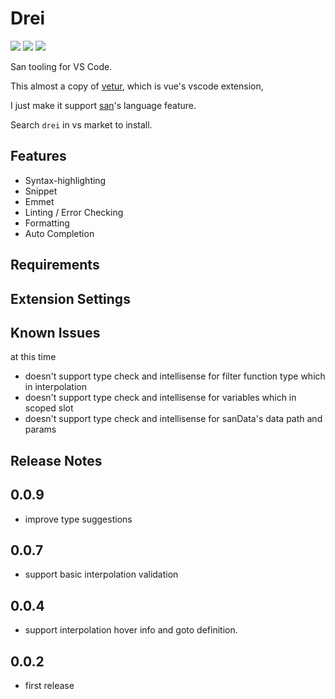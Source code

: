 # Drei

[![](https://vsmarketplacebadge.apphb.com/version-short/ssddi456.drei.svg?style=flat-square)](https://marketplace.visualstudio.com/items?itemName=ssddi456.drei)
[![](https://vsmarketplacebadge.apphb.com/installs-short/ssddi456.drei.svg?style=flat-square)](https://marketplace.visualstudio.com/items?itemName=ssddi456.drei)
[![](https://vsmarketplacebadge.apphb.com/rating-short/ssddi456.drei.svg?style=flat-square)](https://marketplace.visualstudio.com/items?itemName=ssddi456.drei)

San tooling for VS Code.

This almost a copy of [vetur](https://github.com/vuejs/vetur), which is vue's vscode extension, 

I just make it support [san](https://github.com/baidu/san)'s language feature.

Search `drei` in vs market to install.

## Features

- Syntax-highlighting
- Snippet
- Emmet
- Linting / Error Checking
- Formatting
- Auto Completion

## Requirements


## Extension Settings


## Known Issues

at this time

- doesn't support type check and intellisense for filter function type which in interpolation
- doesn't support type check and intellisense for variables which in scoped slot 
- doesn't support type check and intellisense for sanData's data path and params

## Release Notes
0.0.9
-----
* improve type suggestions

0.0.7
-----
* support basic interpolation validation

0.0.4
-----
* support interpolation hover info and goto definition.

0.0.2
-----
* first release
